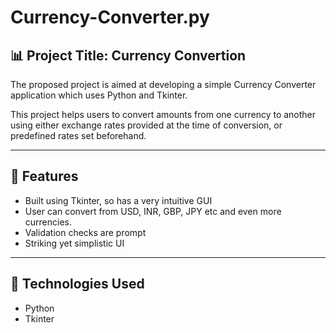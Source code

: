 # Currency-Converter.py
## 📊 Project Title: Currency Convertion

The proposed project is aimed at developing a simple Currency Converter application which uses Python and Tkinter.

This project helps users to convert amounts from one currency to another using either exchange rates provided at the time of conversion, or predefined rates set beforehand.

---

## 📌 Features 

- Built using Tkinter, so has a very intuitive GUI 
- User can convert from USD, INR, GBP, JPY etc and even more currencies.
- Validation checks are prompt
- Striking yet simplistic UI

---

## 🚀 Technologies Used 
 
- Python 
- Tkinter
